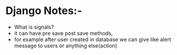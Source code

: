 

# Django Notes:-


- What is signals?
- it can have pre save post save methods,
- for example after user created in database we can give like alert message to users or anything else(action)
































